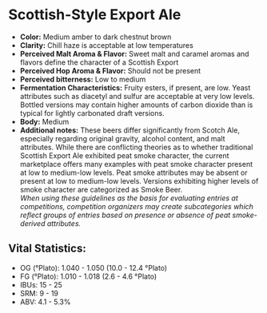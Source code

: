 # Scottish-Style Export Ale

- **Color:** Medium amber to dark chestnut brown
- **Clarity:** Chill haze is acceptable at low temperatures
- **Perceived Malt Aroma & Flavor:** Sweet malt and caramel aromas and flavors define the character of a Scottish Export
- **Perceived Hop Aroma & Flavor:** Should not be present
- **Perceived bitterness:** Low to medium
- **Fermentation Characteristics:** Fruity esters, if present, are low. Yeast attributes such as diacetyl and sulfur are acceptable at very low levels. Bottled versions may contain higher amounts of carbon dioxide than is typical for lightly carbonated draft versions.
- **Body:** Medium
- **Additional notes:** These beers differ significantly from Scotch Ale, especially regarding original gravity, alcohol content, and malt attributes. While there are conflicting theories as to whether traditional Scottish Export Ale exhibited peat smoke character, the current marketplace offers many examples with peat smoke character present at low to medium-low levels. Peat smoke attributes may be absent or present at low to medium-low levels. Versions exhibiting higher levels of smoke character are categorized as Smoke Beer. <br/>
_When using these guidelines as the basis for evaluating entries at competitions, competition organizers may create subcategories which reflect groups of entries based on presence or absence of peat smoke-derived attributes._

## Vital Statistics:

- OG (°Plato): 1.040 - 1.050 (10.0 - 12.4 °Plato)
- FG (°Plato): 1.010 - 1.018 (2.6 - 4.6 °Plato)
- IBUs: 15 - 25
- SRM: 9 - 19
- ABV: 4.1 - 5.3%
